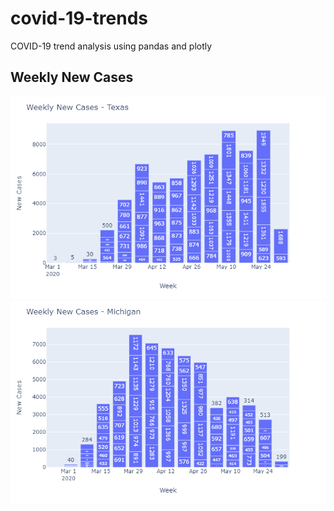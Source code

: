 # covid-19-trends
COVID-19 trend analysis using pandas and plotly

## Weekly New Cases
![Example bar chart: weekly new COVID-19 cases in Texas](weekly-new-cases-texas.png)
![Example bar chart: weekly new COVID-19 cases in Michigan](weekly-new-cases-michigan.png)
